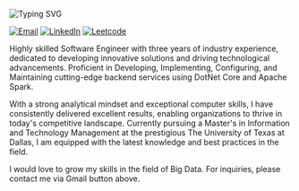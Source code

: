 ![Typing SVG](https://readme-typing-svg.herokuapp.com?font=roboto&color=%23FF7070D&size=18&vCenter=true&height=16&lines=Hi+I'm+Arjun!;I'm+a+software+engineer+with+3+YOE.)


[![Email][1]](mailto:arjun.krishnakumar@utdallas.edu)
[![LinkedIn][2]](https://www.linkedin.com/in/arjun-krishnakumar/)
[![Leetcode][3]](https://leetcode.com/ArjKris/)


Highly skilled Software Engineer with three years of industry experience, dedicated to developing innovative solutions and driving technological advancements. Proficient in Developing, Implementing, Configuring, and Maintaining cutting-edge backend services using DotNet Core and Apache Spark.

With a strong analytical mindset and exceptional computer skills, I have consistently delivered excellent results, enabling organizations to thrive in today's competitive landscape. Currently pursuing a Master's in Information and Technology Management at the prestigious The University of Texas at Dallas, I am equipped with the latest knowledge and best practices in the field.

I would love to grow my skills in the field of Big Data. 
For inquiries, please contact me via Gmail button above.

<!--

<img align="left" src="https://github-readme-stats-git-masterrstaa-rickstaa.vercel.app/api?username=hanedachi&count_private=true&line_height=21&show_icons=true&hide_border=true&theme=dracula"/>
<img align="left" src="https://github-readme-stats-git-masterrstaa-rickstaa.vercel.app/api/top-langs/?username=hanedachi&layout=compact&card_width=250&hide_border=true&theme=dracula"/>

-->

[1]: https://img.shields.io/badge/Microsoft_Outlook-0078D4?style=for-the-badge&logo=microsoft-outlook&logoColor=white
[2]: https://img.shields.io/badge/LinkedIn-0077B5?style=for-the-badge&logo=linkedin&logoColor=white
[3]: https://img.shields.io/badge/-LeetCode-FFA116?style=for-the-badge&logo=LeetCode&logoColor=black
